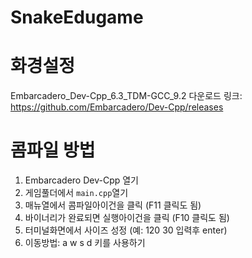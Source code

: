 # SnakeEdugame
# 화경설정
Embarcadero_Dev-Cpp_6.3_TDM-GCC_9.2
다운로드 링크: https://github.com/Embarcadero/Dev-Cpp/releases

# 콤파일 방법
1. Embarcadero Dev-Cpp 열기
2. 게임풀더에서 `main.cpp`열기
3. 매뉴열에서 콤파일아이건을 클릭 (F11 클릭도 됨)
4. 바이너리가 완료되면 실행아이건을 클릭 (F10 클릭도 됨)
5. 터미널화면에서 사이즈 성정 (예: 120 30 입력후 enter)
6. 이동방법: a w s d 키를 사용하기